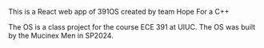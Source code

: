 This is a React web app of 391OS created by team Hope For a C++

The OS is a class project for the course ECE 391 at UIUC. The OS was built by the Mucinex Men in SP2024. 
